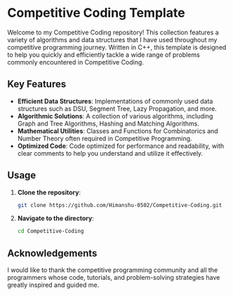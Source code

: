 # Competitive Coding Template

Welcome to my Competitive Coding repository! This collection features a variety of algorithms and data structures that I have used throughout my competitive programming journey. Written in C++, this template is designed to help you quickly and efficiently tackle a wide range of problems commonly encountered in Competitive Coding.

## Key Features

- **Efficient Data Structures**: Implementations of commonly used data structures such as DSU, Segment Tree, Lazy Propagation, and more.
- **Algorithmic Solutions**: A collection of various algorithms, including Graph and Tree Algorithms, Hashing and Matching Algorithms.
- **Mathematical Utilities**: Classes and Functions for Combinatorics and Number Theory often required in Competitive Programming.
- **Optimized Code**: Code optimized for performance and readability, with clear comments to help you understand and utilize it effectively.

## Usage

1. **Clone the repository**:
   ```sh
   git clone https://github.com/Himanshu-0502/Competitive-Coding.git
   ```

2. **Navigate to the directory**:
   ```sh
   cd Competitive-Coding
   ```
   
## Acknowledgements

I would like to thank the competitive programming community and all the programmers whose code, tutorials, and problem-solving strategies have greatly inspired and guided me.